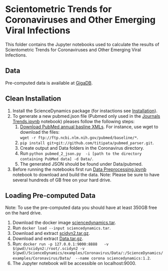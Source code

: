 # Scientometric Trends for Coronaviruses and Other Emerging Viral Infections

This folder contains the Jupyter notebooks used to calculate the results of Scientometric Trends for Coronaviruses and Other Emerging Viral Infections.


## Data
Pre-computed data is available at [GigaDB](http://dx.doi.org/10.5524/100772).

## Clean Installation
1. Install the ScienceDynamics package (for instactions see [Installation](https://github.com/data4goodlab/ScienceDynamics#installation)).
2. To generate a new pubmed.json file (Pubmed only used in the [Journals Trends.ipynb](https://github.com/data4goodlab/ScienceDynamics/blob/master/examples/Coronavirus/Journals%20Trends.ipynb) notebook) pleases follow the following steps:
    1. [Download PubMed annual basline XMLs](https://www.nlm.nih.gov/databases/download/pubmed_medline.html). For instance, use wget to download the files:<br/> `wget -r ftp://ftp.ncbi.nlm.nih.gov/pubmed/baseline/*`.
    2. `pip install git+git://github.com/titipata/pubmed_parser.git`.
    3. Create output and Data folders in the Coronavirus directory.
    4. Run `python pubmed_2_json.py  -i [path to the directory containing PubMed data] -d Data/`.
    5. The generated JSON should be found under Data/pubmed.
3. Before running the notebooks first run [Data Preprocessing.ipynb](https://github.com/data4goodlab/ScienceDynamics/blob/master/examples/Coronavirus/Data%20Preprocessing.ipynb) notebook to download and build the data.
Note: Please be sure to have several hundreds of GB free on your hard drive.

## Loading Pre-computed Data
Note: To use the pre-computed data you should have at least 350GB free on the hard drive.
1. Download the docker image [sciencedynamics.tar](https://bit.ly/30KGX26).
2. Run `docker load --input sciencedynamics.tar`.
3. Download and extract [scidyn2.tar.gz](https://bit.ly/304J3Lf).
4. Download and extract [Data.tar.gz](https://bit.ly/3004b5e).
5. Run: `docker run -p 127.0.0.1:9000:8888   -v $(pwd)/scidyn2:/root/.scidyn2 -v $(pwd)/ScienceDynamics/examples/Coronavirus/Data/:/ScienceDynamics/examples/Coronavirus/Data/  --name corona sciencedynamics:1.2`.
6. The Jupyter notebook will be accessible on localhost:9000.
